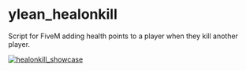 # ylean_healonkill
Script for FiveM adding health points to a player when they kill another player.

[![healonkill_showcase](https://i.imgur.com/GFlL5Xy.png)](https://streamable.com/7lulea)
